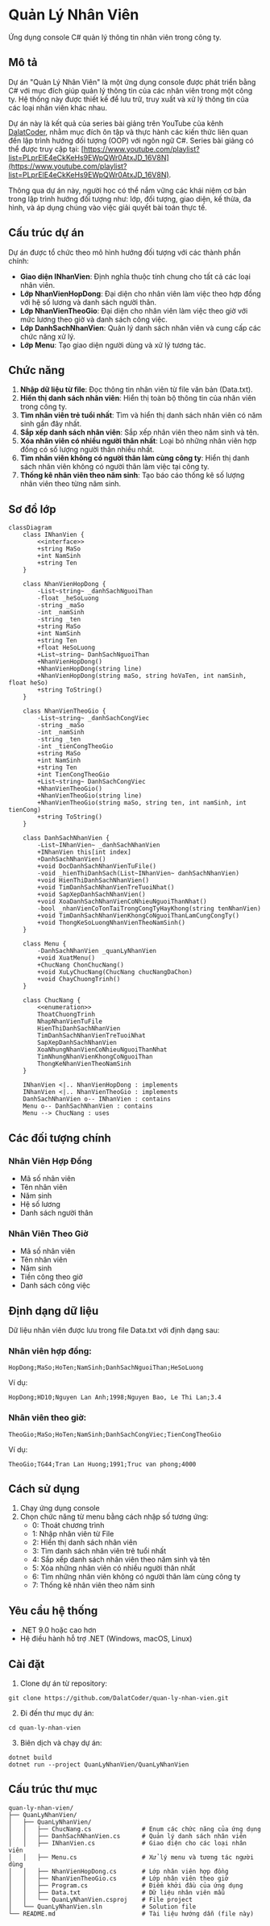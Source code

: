 # Quản Lý Nhân Viên

Ứng dụng console C# quản lý thông tin nhân viên trong công ty.

## Mô tả

Dự án "Quản Lý Nhân Viên" là một ứng dụng console được phát triển bằng C# với mục đích giúp quản lý thông tin của các nhân viên trong một công ty. Hệ thống này được thiết kế để lưu trữ, truy xuất và xử lý thông tin của các loại nhân viên khác nhau.

Dự án này là kết quả của series bài giảng trên YouTube của kênh [DalatCoder](https://www.youtube.com/@DalatCoder), nhằm mục đích ôn tập và thực hành các kiến thức liên quan đến lập trình hướng đối tượng (OOP) với ngôn ngữ C#. Series bài giảng có thể được truy cập tại: [https://www.youtube.com/playlist?list=PLprElE4eCkKeHs9EWpQWr0AtxJD_16V8N](https://www.youtube.com/playlist?list=PLprElE4eCkKeHs9EWpQWr0AtxJD_16V8N).

Thông qua dự án này, người học có thể nắm vững các khái niệm cơ bản trong lập trình hướng đối tượng như: lớp, đối tượng, giao diện, kế thừa, đa hình, và áp dụng chúng vào việc giải quyết bài toán thực tế.

## Cấu trúc dự án

Dự án được tổ chức theo mô hình hướng đối tượng với các thành phần chính:

- **Giao diện INhanVien**: Định nghĩa thuộc tính chung cho tất cả các loại nhân viên.
- **Lớp NhanVienHopDong**: Đại diện cho nhân viên làm việc theo hợp đồng với hệ số lương và danh sách người thân.
- **Lớp NhanVienTheoGio**: Đại diện cho nhân viên làm việc theo giờ với mức lương theo giờ và danh sách công việc.
- **Lớp DanhSachNhanVien**: Quản lý danh sách nhân viên và cung cấp các chức năng xử lý.
- **Lớp Menu**: Tạo giao diện người dùng và xử lý tương tác.

## Chức năng

1. **Nhập dữ liệu từ file**: Đọc thông tin nhân viên từ file văn bản (Data.txt).
2. **Hiển thị danh sách nhân viên**: Hiển thị toàn bộ thông tin của nhân viên trong công ty.
3. **Tìm nhân viên trẻ tuổi nhất**: Tìm và hiển thị danh sách nhân viên có năm sinh gần đây nhất.
4. **Sắp xếp danh sách nhân viên**: Sắp xếp nhân viên theo năm sinh và tên.
5. **Xóa nhân viên có nhiều người thân nhất**: Loại bỏ những nhân viên hợp đồng có số lượng người thân nhiều nhất.
6. **Tìm nhân viên không có người thân làm cùng công ty**: Hiển thị danh sách nhân viên không có người thân làm việc tại công ty.
7. **Thống kê nhân viên theo năm sinh**: Tạo báo cáo thống kê số lượng nhân viên theo từng năm sinh.

## Sơ đồ lớp

```mermaid
classDiagram
    class INhanVien {
        <<interface>>
        +string MaSo
        +int NamSinh
        +string Ten
    }

    class NhanVienHopDong {
        -List~string~ _danhSachNguoiThan
        -float _heSoLuong
        -string _maSo
        -int _namSinh
        -string _ten
        +string MaSo
        +int NamSinh
        +string Ten
        +float HeSoLuong
        +List~string~ DanhSachNguoiThan
        +NhanVienHopDong()
        +NhanVienHopDong(string line)
        +NhanVienHopDong(string maSo, string hoVaTen, int namSinh, float heSo)
        +string ToString()
    }

    class NhanVienTheoGio {
        -List~string~ _danhSachCongViec
        -string _maSo
        -int _namSinh
        -string _ten
        -int _tienCongTheoGio
        +string MaSo
        +int NamSinh
        +string Ten
        +int TienCongTheoGio
        +List~string~ DanhSachCongViec
        +NhanVienTheoGio()
        +NhanVienTheoGio(string line)
        +NhanVienTheoGio(string maSo, string ten, int namSinh, int tienCong)
        +string ToString()
    }

    class DanhSachNhanVien {
        -List~INhanVien~ _danhSachNhanVien
        +INhanVien this[int index]
        +DanhSachNhanVien()
        +void DocDanhSachNhanVienTuFile()
        -void _hienThiDanhSach(List~INhanVien~ danhSachNhanVien)
        +void HienThiDanhSachNhanVien()
        +void TimDanhSachNhanVienTreTuoiNhat()
        +void SapXepDanhSachNhanVien()
        +void XoaDanhSachNhanVienCoNhieuNguoiThanNhat()
        -bool _nhanVienCoTonTaiTrongCongTyHayKhong(string tenNhanVien)
        +void TimDanhSachNhanVienKhongCoNguoiThanLamCungCongTy()
        +void ThongKeSoLuongNhanVienTheoNamSinh()
    }

    class Menu {
        -DanhSachNhanVien _quanLyNhanVien
        +void XuatMenu()
        +ChucNang ChonChucNang()
        +void XuLyChucNang(ChucNang chucNangDaChon)
        +void ChayChuongTrinh()
    }

    class ChucNang {
        <<enumeration>>
        ThoatChuongTrinh
        NhapNhanVienTuFile
        HienThiDanhSachNhanVien
        TimDanhSachNhanVienTreTuoiNhat
        SapXepDanhSachNhanVien
        XoaNhungNhanVienCoNhieuNguoiThanNhat
        TimNhungNhanVienKhongCoNguoiThan
        ThongKeNhanVienTheoNamSinh
    }

    INhanVien <|.. NhanVienHopDong : implements
    INhanVien <|.. NhanVienTheoGio : implements
    DanhSachNhanVien o-- INhanVien : contains
    Menu o-- DanhSachNhanVien : contains
    Menu --> ChucNang : uses
```

## Các đối tượng chính

### Nhân Viên Hợp Đồng

- Mã số nhân viên
- Tên nhân viên
- Năm sinh
- Hệ số lương
- Danh sách người thân

### Nhân Viên Theo Giờ

- Mã số nhân viên
- Tên nhân viên
- Năm sinh
- Tiền công theo giờ
- Danh sách công việc

## Định dạng dữ liệu

Dữ liệu nhân viên được lưu trong file Data.txt với định dạng sau:

### Nhân viên hợp đồng:

```
HopDong;MaSo;HoTen;NamSinh;DanhSachNguoiThan;HeSoLuong
```

Ví dụ:

```
HopDong;HD10;Nguyen Lan Anh;1998;Nguyen Bao, Le Thi Lan;3.4
```

### Nhân viên theo giờ:

```
TheoGio;MaSo;HoTen;NamSinh;DanhSachCongViec;TienCongTheoGio
```

Ví dụ:

```
TheoGio;TG44;Tran Lan Huong;1991;Truc van phong;4000
```

## Cách sử dụng

1. Chạy ứng dụng console
2. Chọn chức năng từ menu bằng cách nhập số tương ứng:
   - 0: Thoát chương trình
   - 1: Nhập nhân viên từ File
   - 2: Hiển thị danh sách nhân viên
   - 3: Tìm danh sách nhân viên trẻ tuổi nhất
   - 4: Sắp xếp danh sách nhân viên theo năm sinh và tên
   - 5: Xóa những nhân viên có nhiều người thân nhất
   - 6: Tìm những nhân viên không có người thân làm cùng công ty
   - 7: Thống kê nhân viên theo năm sinh

## Yêu cầu hệ thống

- .NET 9.0 hoặc cao hơn
- Hệ điều hành hỗ trợ .NET (Windows, macOS, Linux)

## Cài đặt

1. Clone dự án từ repository:

```
git clone https://github.com/DalatCoder/quan-ly-nhan-vien.git
```

2. Đi đến thư mục dự án:

```
cd quan-ly-nhan-vien
```

3. Biên dịch và chạy dự án:

```
dotnet build
dotnet run --project QuanLyNhanVien/QuanLyNhanVien
```

## Cấu trúc thư mục

```
quan-ly-nhan-vien/
├── QuanLyNhanVien/
│   ├── QuanLyNhanVien/
│   │   ├── ChucNang.cs              # Enum các chức năng của ứng dụng
│   │   ├── DanhSachNhanVien.cs      # Quản lý danh sách nhân viên
│   │   ├── INhanVien.cs             # Giao diện cho các loại nhân viên
│   │   ├── Menu.cs                  # Xử lý menu và tương tác người dùng
│   │   ├── NhanVienHopDong.cs       # Lớp nhân viên hợp đồng
│   │   ├── NhanVienTheoGio.cs       # Lớp nhân viên theo giờ
│   │   ├── Program.cs               # Điểm khởi đầu của ứng dụng
│   │   ├── Data.txt                 # Dữ liệu nhân viên mẫu
│   │   └── QuanLyNhanVien.csproj    # File project
│   └── QuanLyNhanVien.sln           # Solution file
└── README.md                        # Tài liệu hướng dẫn (file này)
```
